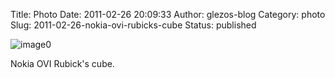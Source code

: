 Title: Photo
Date: 2011-02-26 20:09:33
Author: glezos-blog
Category: photo
Slug: 2011-02-26-nokia-ovi-rubicks-cube
Status: published

![image0](http://36.media.tumblr.com/tumblr_lh91sgs4YV1qaawg5o1_1280.jpg)

Nokia OVI Rubick's cube.
